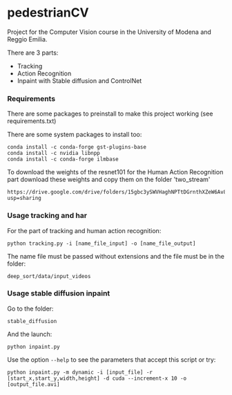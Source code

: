 # pedestrianCV

Project for the Computer Vision course in the University of Modena and Reggio Emilia.

There are 3 parts:
  - Tracking
  - Action Recognition
  - Inpaint with Stable diffusion and ControlNet

### Requirements
There are some packages to preinstall to make this project working (see requirements.txt)

There are some system packages to install too:
```
conda install -c conda-forge gst-plugins-base
conda install -c nvidia libnpp
conda install -c conda-forge ilmbase
```

To download the weights of the resnet101 for the Human Action Recognition part download these weights and copy them on the folder 'two_stream'
```
https://drive.google.com/drive/folders/15gbc3ySWVHaghNPTtDGrnthXZeW6Av8p?usp=sharing
```

### Usage tracking and har
For the part of tracking and human action recognition:
```
python tracking.py -i [name_file_input] -o [name_file_output]
```
The name file must be passed without extensions and the file must be in the folder:
```
deep_sort/data/input_videos
```

### Usage stable diffusion inpaint
Go to the folder:
```
stable_diffusion
```
And the launch:
```
python inpaint.py 
```
Use the option ```--help``` to see the parameters that accept this script or try:
```
python inpaint.py -m dynamic -i [input_file] -r [start_x,start_y,width,height] -d cuda --increment-x 10 -o [output_file.avi]
```
